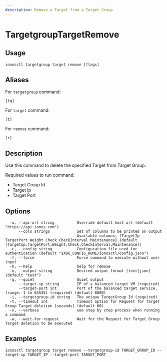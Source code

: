 ```yaml
---
description: Remove a Target from a Target Group
---
```


# TargetgroupTargetRemove

## Usage

```text
ionosctl targetgroup target remove [flags]
```

## Aliases

For `targetgroup` command:

```text
[tg]
```

For `target` command:

```text
[t]
```

For `remove` command:

```text
[r]
```

## Description

Use this command to delete the specified Target from Target Group.

Required values to run command:

* Target Group Id
* Target Ip
* Target Port

## Options

```text
  -u, --api-url string          Override default host url (default "https://api.ionos.com")
      --cols strings            Set of columns to be printed on output 
                                Available columns: [TargetIp TargetPort Weight Check CheckInterval Maintenance] (default [TargetIp,TargetPort,Weight,Check,CheckInterval,Maintenance])
  -c, --config string           Configuration file used for authentication (default "$XDG_CONFIG_HOME/ionosctl/config.json")
  -f, --force                   Force command to execute without user input
  -h, --help                    help for remove
  -o, --output string           Desired output format [text|json] (default "text")
  -q, --quiet                   Quiet output
      --target-ip string        IP of a balanced target VM (required)
      --target-port int         Port of the balanced target service. (range: 1 to 65535) (required) (default 8080)
  -i, --targetgroup-id string   The unique TargetGroup Id (required)
  -t, --timeout int             Timeout option for Request for Target Group Target deletion [seconds] (default 60)
  -v, --verbose                 see step by step process when running a command
  -w, --wait-for-request        Wait for the Request for Target Group Target deletion to be executed
```

## Examples

```text
ionosctl targetgroup target remove --targetgroup-id TARGET_GROUP_ID --target-ip TARGET_IP --target-port TARGET_PORT
```

